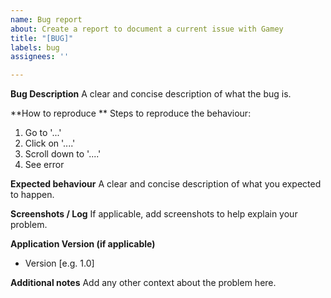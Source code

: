 ```yaml
---
name: Bug report
about: Create a report to document a current issue with Gamey
title: "[BUG]"
labels: bug
assignees: ''

---
```


**Bug Description**
A clear and concise description of what the bug is.

**How to reproduce **
Steps to reproduce the behaviour:
1. Go to '...'
2. Click on '....'
3. Scroll down to '....'
4. See error

**Expected behaviour**
A clear and concise description of what you expected to happen.

**Screenshots / Log**
If applicable, add screenshots to help explain your problem.

**Application Version (if applicable)**
 - Version [e.g. 1.0]

**Additional notes**
Add any other context about the problem here.

